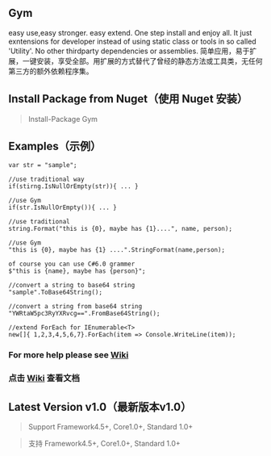 ## Gym
easy use,easy stronger. easy extend. One step install and enjoy  all. It just exntensions for developer instead of using static class or tools in so called 'Utility'. No other thirdparty dependencies or assemblies. 
简单应用，易于扩展，一键安装，享受全部。用扩展的方式替代了曾经的静态方法或工具类，无任何第三方的额外依赖程序集。

## Install Package from Nuget（使用 Nuget 安装）
> Install-Package Gym

## Examples（示例）

    var str = "sample";
    
    //use traditional way
    if(stirng.IsNullOrEmpty(str)){ ... }
    
    //use Gym
    if(str.IsNullOrEmpty()){ ... }
    
    //use traditional
    string.Format("this is {0}, maybe has {1}....", name, person);
    
    //use Gym
    "this is {0}, maybe has {1} ....".StringFormat(name,person);
    
    of course you can use C#6.0 grammer
    $"this is {name}, maybe has {person}";
    
    //convert a string to base64 string
    "sample".ToBase64String();
    
    //convert a string from base64 string
    "YWRtaW5pc3RyYXRvcg==".FromBase64String();
        
    //extend ForEach for IEnumerable<T>
    new[]{ 1,2,3,4,5,6,7}.ForEach(item => Console.WriteLine(item));
    
### For more help please see [Wiki](wiki)
### 点击 [Wiki](wiki) 查看文档

## Latest Version v1.0（最新版本v1.0）
>Support Framework4.5+, Core1.0+, Standard 1.0+

>支持 Framework4.5+, Core1.0+, Standard 1.0+


